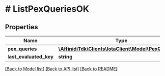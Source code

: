 # # ListPexQueriesOK

## Properties

Name | Type | Description | Notes
------------ | ------------- | ------------- | -------------
**pex_queries** | [**\AffinidiTdk\Clients\IotaClient\Model\PexQueryDto[]**](PexQueryDto.md) |  |
**last_evaluated_key** | **string** |  | [optional]

[[Back to Model list]](../../README.md#models) [[Back to API list]](../../README.md#endpoints) [[Back to README]](../../README.md)
